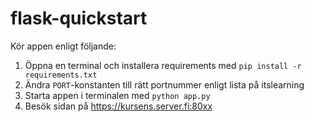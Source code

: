 # flask-quickstart

Kör appen enligt följande:
1. Öppna en terminal och installera requirements med
        `pip install -r requirements.txt`
2. Ändra `PORT`-konstanten till rätt portnummer enligt lista på itslearning
3. Starta appen i terminalen med
        `python app.py`
4. Besök sidan på https://kursens.server.fi:80xx